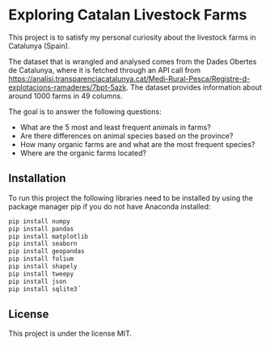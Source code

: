 # Exploring Catalan Livestock Farms

This project is to satisfy my personal curiosity about the livestock farms in Catalunya (Spain). 

The dataset that is wrangled and analysed comes from the Dades Obertes de Catalunya, where it is fetched through an API call from https://analisi.transparenciacatalunya.cat/Medi-Rural-Pesca/Registre-d-explotacions-ramaderes/7bpt-5azk. The dataset provides information about around 1000 farms in 49 columns.

The goal is to answer the following questions:

- What are the 5 most and least frequent animals in farms?
- Are there differences on animal species based on the province?
- How many organic farms are and what are the most frequent species?
- Where are the organic farms located?

## Installation
To run this project the following libraries need to be installed by using the package manager pip if you do not have Anaconda installed:

```python
pip install numpy
pip install pandas
pip install matplotlib
pip install seaborn
pip install geopandas 
pip install folium
pip install shapely
pip install tweepy
pip install json
pip install sqlite3´
```

## License
This project is under the license MIT.
